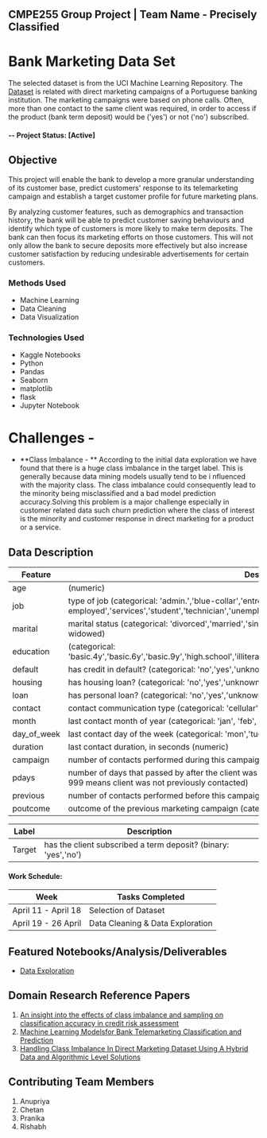 ## CMPE255 Group Project | Team Name - Precisely Classified

# Bank Marketing Data Set 
The selected dataset is from the UCI Machine Learning Repository. The [Dataset](https://archive.ics.uci.edu/ml/datasets/Bank+Marketing#) is related with direct marketing campaigns of a Portuguese banking institution. The marketing campaigns were based on phone calls. Often, more than one contact to the same client was required, in order to access if the product (bank term deposit) would be ('yes') or not ('no') subscribed. 

#### -- Project Status: [Active]
<!-- *Instructions: Click on the raw button in the upper right hand corner of this box.  Copy and paste the template into the README.md document on your github.  Fill in the titles, information and links where prompted! Feel free to stray a bit to suit your project but try to stick to the format as closely as possible for consistency across DSWG projects.* -->

## Objective
This project will enable the bank to develop a more granular understanding of its customer base, predict customers' response to its telemarketing campaign and establish a target customer profile for future marketing plans.

By analyzing customer features, such as demographics and transaction history, the bank will be able to predict customer saving behaviours and identify which type of customers is more likely to make term deposits. The bank can then focus its marketing efforts on those customers. This will not only allow the bank to secure deposits more effectively but also increase customer satisfaction by reducing undesirable advertisements for certain customers.

### Methods Used
* Machine Learning
* Data Cleaning
* Data Visualization

### Technologies Used 
* Kaggle Notebooks
* Python
* Pandas
* Seaborn
* matplotlib
* flask
* Jupyter Notebook

# Challenges - 
* **Class Imbalance - ** According to the initial data exploration we have found that there is a huge class imbalance in the target label. This is generally because data mining models usually tend to be i nfluenced with the majority class. The class imbalance could consequently lead to  the minority being misclassified and a bad model prediction accuracy.Solving this problem is a major challenge especially in customer related data such churn prediction where the class of interest is the minority and customer response in direct marketing for a product or a service.

<!-- ## Project Description
(Provide more detailed overview of the project.  Talk a bit about your data sources and what questions and hypothesis you are exploring. What specific data analysis/visualization and modelling work are you using to solve the problem? What blockers and challenges are you facing?  Feel free to number or bullet point things here) -->

## Data Description 

Feature | Description
|---------|------------------|
| age | (numeric)|
| job | type of job (categorical: 'admin.','blue-collar','entrepreneur','housemaid','management','retired','self-employed','services','student','technician','unemployed','unknown')|
| marital | marital status (categorical: 'divorced','married','single','unknown'; note: 'divorced' means divorced or widowed) |
| education | (categorical: 'basic.4y','basic.6y','basic.9y','high.school','illiterate','professional.course','university.degree','unknown') |
| default | has credit in default? (categorical: 'no','yes','unknown')  |
|housing | has housing loan? (categorical: 'no','yes','unknown') |
| loan | has personal loan? (categorical: 'no','yes','unknown') |
| contact | contact communication type (categorical: 'cellular','telephone') |
| month | last contact month of year (categorical: 'jan', 'feb', 'mar', ..., 'nov', 'dec') |
| day_of_week | last contact day of the week (categorical: 'mon','tue','wed','thu','fri') |
| duration | last contact duration, in seconds (numeric)|
| campaign | number of contacts performed during this campaign and for this client (numeric, includes last contact)|
| pdays | number of days that passed by after the client was last contacted from a previous campaign (numeric; 999 means client was not previously contacted)|
| previous | number of contacts performed before this campaign and for this client (numeric) |
| poutcome |outcome of the previous marketing campaign (categorical: 'failure','nonexistent','success')|

Label | Description
|---------|------------------|
| Target | has the client subscribed a term deposit? (binary: 'yes','no') |
#### Work Schedule:

|Week     |  Tasks Completed | 
|---------|------------------|
|April 11 -  April 18|  Selection of Dataset |
|April 19 - 26 April|  Data Cleaning & Data Exploration  |


## Featured Notebooks/Analysis/Deliverables
* [Data Exploration](https://www.kaggle.com/code/prank939/cmpe255-finalproject-dataexploration)
<!-- * [Notebook/Markdown/Slide DeckTitle](link)
* [Blog Post](link) -->

## Domain Research Reference Papers 

1. [An insight into the effects of class imbalance and sampling on classification accuracy in credit risk assessment](https://www.researchgate.net/publication/329106374_An_insight_into_the_effects_of_class_imbalance_and_sampling_on_classification_accuracy_in_credit_risk_assessment)
2. [Machine Learning Modelsfor Bank Telemarketing Classification and Prediction](http://www.ijaema.com/gallery/119-december-3025.pdf)
3. [Handling Class Imbalance In Direct Marketing Dataset Using A Hybrid Data and Algorithmic Level Solutions](https://research.gold.ac.uk/id/eprint/17248/1/2016_SAI_Computing_IEEE_Class_imbalance.pdf)
## Contributing Team Members
  1. Anupriya
  2. Chetan
  3. Pranika
  4. Rishabh


<!-- |[Full Name](https://github.com/[github handle]) |     @janeDoe    | -->
